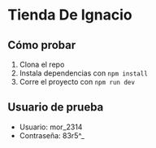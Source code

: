 

# Tienda De Ignacio



## Cómo probar

1. Clona el repo
2. Instala dependencias con `npm install`
3. Corre el proyecto con `npm run dev`

## Usuario de prueba

- Usuario: mor_2314
- Contraseña: 83r5^_